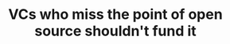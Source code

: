 ---
categories: ['tech', 'articles', 'all_articles']
provider_display: "www.infoworld.com"
provider_name: "www.infoworld.com"
favicon_url: "http://idge.staticworld.net/ifw/favicon.ico"
title: "VCs who miss the point of open source shouldn't fund it"
published: "2016-02-11T00:00:00"
source: http://www.infoworld.com/article/3032120/open-source-tools/vcs-who-miss-the-point-of-open-source-shouldnt-fund-it.html
thumbnail: http://www.wired.com/wp-content/uploads/2015/07/GettyImages-466305850-FEATURED1-1200x630.jpg
---